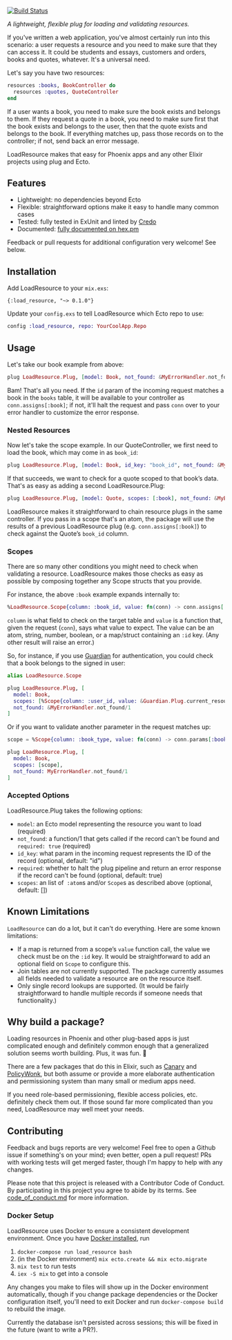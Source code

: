 [![Build Status](https://travis-ci.org/arsduo/load_resource.svg?branch=master)](https://travis-ci.org/arsduo/load_resource)

_A lightweight, flexible plug for loading and validating resources._

If you've written a web application, you've almost certainly run into this scenario: a user requests a resource and you need to make sure that they can access it. It could be students and essays, customers and orders, books and quotes, whatever. It's a universal need.

Let's say you have two resources:

```elixir
resources :books, BookController do
  resources :quotes, QuoteController
end
```

If a user wants a book, you need to make sure the book exists and belongs to them. If they request a quote in a book, you need to make sure first that the book exists and belongs to the user, then that the quote exists and belongs to the book. If everything matches up, pass those records on to the controller; if not, send back an error message.

LoadResource makes that easy for Phoenix apps and any other Elixir projects using plug and Ecto.

## Features

* Lightweight: no dependencies beyond Ecto
* Flexible: straightforward options make it easy to handle many common cases
* Tested: fully tested in ExUnit and linted by [Credo](https://github.com/rrrene/credo)
* Documented: [fully documented on hex.pm](https://hexdocs.pm/load_resource/0.1.0)

Feedback or pull requests for additional configuration very welcome! See below.

## Installation

Add LoadResource to your `mix.exs`:

```
{:load_resource, "~> 0.1.0"}
```

Update your `config.exs` to tell LoadResource which Ecto repo to use:

```elixir
config :load_resource, repo: YourCoolApp.Repo
```

## Usage

Let's take our book example from above:

```elixir
plug LoadResource.Plug, [model: Book, not_found: &MyErrorHandler.not_found/1]
```

Bam! That's all you need. If the `id` param of the incoming request matches a book in the `books` table, it will be available to your controller as `conn.assigns[:book]`; if not, it'll halt the request and pass `conn` over to your error handler to customize the error response.

### Nested Resources

Now let's take the scope example. In our QuoteController, we first need to load the book, which may come in as `book_id`:

```elixir
plug LoadResource.Plug, [model: Book, id_key: "book_id", not_found: &MyErrorHandler.not_found/1]
```

If that succeeds, we want to check for a quote scoped to that book’s data. That's as easy as adding a second LoadResource.Plug:

```elixir
plug LoadResource.Plug, [model: Quote, scopes: [:book], not_found: &MyErrorHandler.not_found/1]
```

LoadResource makes it straightforward to chain resource plugs in the same controller. If you pass in a scope that's an atom, the package will use the results of a previous LoadResource plug (e.g. `conn.assigns[:book]`) to check against the Quote’s `book_id` column.

### Scopes

There are so many other conditions you might need to check when validating a resource. LoadResource makes those checks as easy as possible by composing together any Scope structs that you provide.

For instance, the above `:book` example expands internally to:

```elixir
%LoadResource.Scope{column: :book_id, value: fn(conn) -> conn.assigns[:book] end}
```

`column` is what field to check on the target table and `value` is a function that, given the request (`conn`), says what value to expect. The value can be an atom, string, number, boolean, or a map/struct containing an `:id` key. (Any other result will raise an error.)

So, for instance, if you use [Guardian](https://github.com/ueberauth/guardian) for authentication, you could check that a book belongs to the signed in user:

```elixir
alias LoadResource.Scope

plug LoadResource.Plug, [
  model: Book,
  scopes: [%Scope{column: :user_id, value: &Guardian.Plug.current_resource/1}],
  not_found: &MyErrorHandler.not_found/1
]
```

Or if you want to validate another parameter in the request matches up:

```elixir
scope = %Scope{column: :book_type, value: fn(conn) -> conn.params[:book_type] end}]

plug LoadResource.Plug, [
  model: Book,
  scopes: [scope],
  not_found: MyErrorHandler.not_found/1
]
```

### Accepted Options

LoadResource.Plug takes the following options:

* `model`: an Ecto model representing the resource you want to load (required)
* `not_found`: a function/1 that gets called if the record can't be found and `required: true` (required)
* `id_key`: what param in the incoming request represents the ID of the record (optional, default: "id")
* `required`: whether to halt the plug pipeline and return an error response if the record can't be found (optional, default: true)
* `scopes`: an list of` :atom`s and/or `Scope`s as described above (optional, default: [])

## Known Limitations

`LoadResource` can do a lot, but it can't do everything. Here are some known limitations:

* If a map is returned from a scope’s `value` function call, the value we check must be on the `:id` key. It would be straightforward to add an optional field on `Scope` to configure this.
* Join tables are not currently supported. The package currently assumes all fields needed to validate a resource are on the resource itself.
* Only single record lookups are supported. (It would be fairly straightforward to handle multiple records if someone needs that functionality.)

## Why build a package?

Loading resources in Phoenix and other plug-based apps is just complicated enough and definitely common enough that a generalized solution seems worth building. Plus, it was fun. 🤗

There are a few packages that do this in Elixir, such as [Canary](https://hex.pm/packages/canary) and [PolicyWonk](https://hex.pm/packages/policy_wonk), but both assume or provide a more elaborate authentication and permissioning system than many small or medium apps need.

If you need role-based permissioning, flexible access policies, etc. definitely check them out. If those sound far more complicated than you need, LoadResource may well meet your needs.

## Contributing

Feedback and bugs reports are very welcome! Feel free to open a Github issue if something's on your mind; even better, open a pull request! PRs with working tests will get merged faster, though I'm happy to help with any changes.

Please note that this project is released with a Contributor Code of Conduct. By participating in
this project you agree to abide by its terms. See
[code_of_conduct.md](https://github.com/arsduo/load_resource/blob/master/CODE_OF_CONDUCT.md) for more information.

### Docker Setup

LoadResource uses Docker to ensure a consistent development environment. Once you have [Docker
installed](https://docs.docker.com/engine/installation/), run

1. `docker-compose run load_resource bash`
2. (in the Docker environment) `mix ecto.create && mix ecto.migrate`
3. `mix test` to run tests
4. `iex -S mix` to get into a console

Any changes you make to files will show up in the Docker environment automatically, though if you
change package dependencies or the Docker configuration itself, you'll need to exit Docker and run
`docker-compose build` to rebuild the image.

Currently the database isn't persisted across sessions; this will be fixed in the future (want to
write a PR?).
